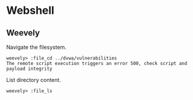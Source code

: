 # Webshell

## Weevely

Navigate the filesystem.

```
weevely> :file_cd ../dvwa/vulnerabilities
The remote script execution triggers an error 500, check script and payload integrity
```

List directory content.

```
weevely> :file_ls                      
```